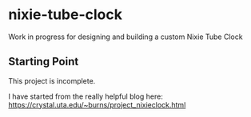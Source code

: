 # nixie-tube-clock
Work in progress for designing and building a custom Nixie Tube Clock

## Starting Point

This project is incomplete.

I have started from the really helpful blog here: https://crystal.uta.edu/~burns/project_nixieclock.html

